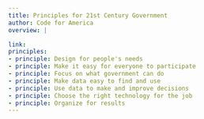 ```yaml
---
title: Principles for 21st Century Government
author: Code for America
overview: |

link:
principles:
- principle: Design for people's needs
- principle: Make it easy for everyone to participate
- principle: Focus on what government can do
- principle: Make data easy to find and use
- principle: Use data to make and improve decisions
- principle: Choose the right technology for the job
- principle: Organize for results
---
```

